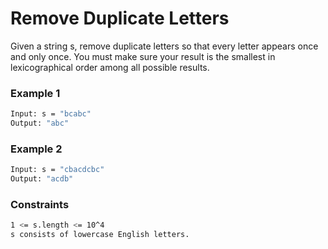 # Remove Duplicate Letters

Given a string s, remove duplicate letters so that every letter appears once and only once. You must make sure your result is the smallest in lexicographical order among all possible results.

### Example 1
```sh
Input: s = "bcabc"
Output: "abc"
```

### Example 2
```sh
Input: s = "cbacdcbc"
Output: "acdb"
```

### Constraints
```sh
1 <= s.length <= 10^4
s consists of lowercase English letters.
```

